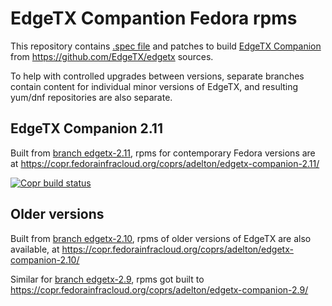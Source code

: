 
# EdgeTX Compantion Fedora rpms

This repository contains [.spec file](edgetx-companion.spec) and patches
to build [EdgeTX Companion](https://edgetx.org/) from
https://github.com/EdgeTX/edgetx sources.

To help with controlled upgrades between versions, separate branches
contain content for individual minor versions of EdgeTX, and resulting
yum/dnf repositories are also separate.

## EdgeTX Companion 2.11

Built from [branch edgetx-2.11](https://github.com/adelton/edgetx-fedora/tree/edgetx-2.11),
rpms for contemporary Fedora versions are at
https://copr.fedorainfracloud.org/coprs/adelton/edgetx-companion-2.11/

[![Copr build status](https://copr.fedorainfracloud.org/coprs/adelton/edgetx-companion-2.11/package/edgetx-companion/status_image/last_build.png)](https://copr.fedorainfracloud.org/coprs/adelton/edgetx-companion-2.11/package/edgetx-companion/)

## Older versions

Built from [branch edgetx-2.10](https://github.com/adelton/edgetx-fedora/tree/edgetx-2.10),
rpms of older versions of EdgeTX are also available, at
https://copr.fedorainfracloud.org/coprs/adelton/edgetx-companion-2.10/

Similar for [branch edgetx-2.9](https://github.com/adelton/edgetx-fedora/tree/edgetx-2.9),
rpms got built to
https://copr.fedorainfracloud.org/coprs/adelton/edgetx-companion-2.9/

